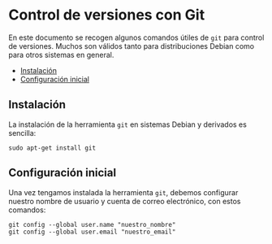 # Control de versiones con Git

En este documento se recogen algunos comandos útiles de `git` para control de versiones. Muchos son válidos tanto para distribuciones Debian como para otros sistemas en general.

* [Instalación](#instalación)
* [Configuración inicial](#configuración-inicial)

## Instalación

La instalación de la herramienta `git` en sistemas Debian y derivados es sencilla:

```
sudo apt-get install git
```

## Configuración inicial

Una vez tengamos instalada la herramienta `git`, debemos configurar nuestro nombre de usuario y cuenta de correo electrónico, con estos comandos:

```
git config --global user.name "nuestro_nombre"
git config --global user.email "nuestro_email"
```